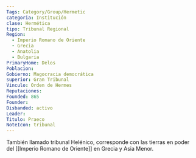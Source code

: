 ```yaml
---
Tags: Category/Group/Hermetic
categoria: Institución
clase: Hermética 
tipo: Tribunal Regional
Region: 
  - Imperio Romano de Oriente
  - Grecia 
  - Anatolia 
  - Bulgaria
PrimaryHome: Delos 
Poblacion: 
Gobierno: Magocracia democrática
superior: Gran Tribunal
Vinculo: Orden de Hermes  
Reputaciones: 
Founded: 865
Founder: 
Disbanded: activo
Leader: 
Titulo: Praeco
NoteIcon: tribunal
---
```


También llamado tribunal Helénico, corresponde con las tierras en poder del [[Imperio Romano de Oriente]] en Grecia y Asia Menor. 
